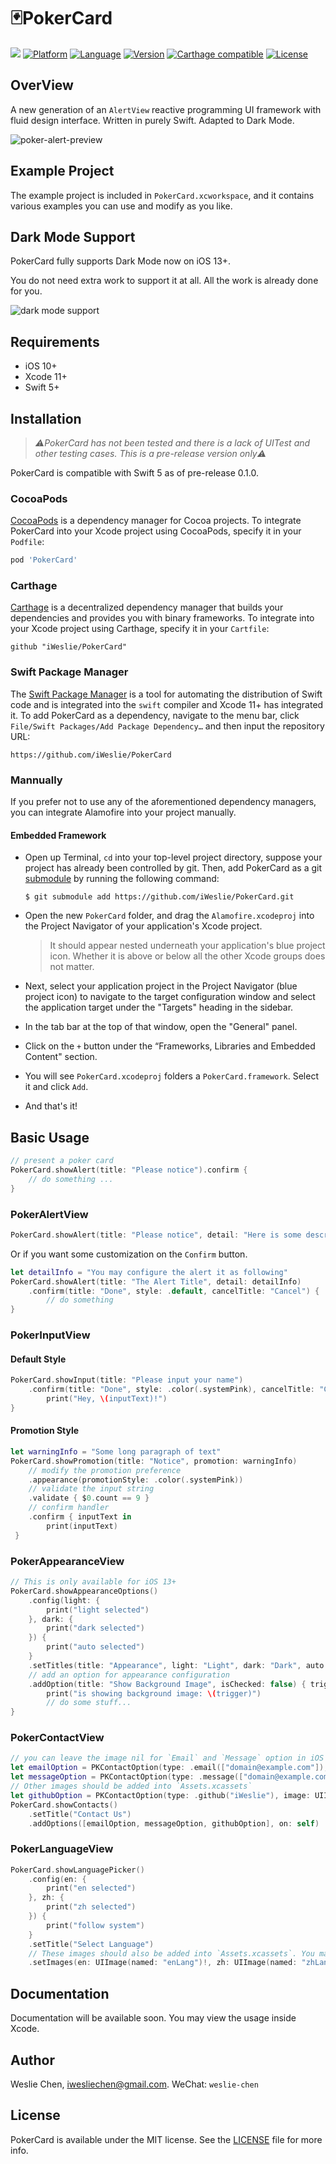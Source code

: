 # 🃏PokerCard

![](https://travis-ci.com/iWeslie/PokerCard.svg?branch=master)
[![Platform](http://img.shields.io/badge/platform-iOS-blue.svg?style=flat)](https://developer.apple.com/iphone/index.action)
[![Language](http://img.shields.io/badge/language-Swift-brightgreen.svg?style=flat)](https://developer.apple.com/swift)
[![Version](https://img.shields.io/cocoapods/v/PokerCard.svg?style=flat-square)](http://cocoapods.org/pods/PokerCard)
[![Carthage compatible](https://img.shields.io/badge/Carthage-compatible-4BC51D.svg?style=flat)](https://github.com/Carthage/Carthage)
[![License](http://img.shields.io/badge/license-MIT-lightgrey.svg?style=flat)](http://mit-license.org)

## OverView

A new generation of an `AlertView` reactive programming UI framework with fluid design interface. Written in purely Swift. Adapted to Dark Mode. 

![poker-alert-preview](https://photos.iweslie.com/github/pokercard/poker-card-preview-light.png)

## Example Project

The example project is included in `PokerCard.xcworkspace`, and it contains various examples you can use and modify as you like. 

## Dark Mode Support

PokerCard fully supports Dark Mode now on iOS 13+.

You do not need extra work to support it at all. All the work is already done for you.

![dark mode support](https://photos.iweslie.com/github/pokercard/poker-card-preview-switch.png)

## Requirements

- iOS 10+
- Xcode 11+
- Swift 5+

## Installation

> *⚠️PokerCard has not been tested and there is a lack of UITest and other testing cases. This is a pre-release version only⚠️*

PokerCard is compatible with Swift 5 as of pre-release 0.1.0.

### CocoaPods

[CocoaPods](https://cocoapods.org/) is a dependency manager for Cocoa projects. To integrate PokerCard into your Xcode project using CocoaPods, specify it in your `Podfile`:

```ruby
pod 'PokerCard'
```

### Carthage

[Carthage](https://github.com/Carthage/Carthage) is a decentralized dependency manager that builds your dependencies and provides you with binary frameworks. To integrate into your Xcode project using Carthage, specify it in your `Cartfile`:

```
github "iWeslie/PokerCard"
```

### Swift Package Manager

The [Swift Package Manager](https://swift.org/package-manager/) is a tool for automating the distribution of Swift code and is integrated into the `swift` compiler and Xcode 11+ has integrated it. To add PokerCard as a dependency, navigate to the menu bar, click `File/Swift Packages/Add Package Dependency…` and then input the repository URL: 

```
https://github.com/iWeslie/PokerCard
```

### Mannually

If you prefer not to use any of the aforementioned dependency managers, you can integrate Alamofire into your project manually.

#### Embedded Framework

- Open up Terminal, `cd` into your top-level project directory, suppose your project has already been controlled by git. Then, add PokerCard as a git [submodule](https://git-scm.com/docs/git-submodule) by running the following command:

  ```
  $ git submodule add https://github.com/iWeslie/PokerCard.git
  ```

- Open the new `PokerCard` folder, and drag the `Alamofire.xcodeproj` into the Project Navigator of your application's Xcode project.

  > It should appear nested underneath your application's blue project icon. Whether it is above or below all the other Xcode groups does not matter.

- Next, select your application project in the Project Navigator (blue project icon) to navigate to the target configuration window and select the application target under the "Targets" heading in the sidebar.

- In the tab bar at the top of that window, open the "General" panel.

- Click on the `+` button under the “Frameworks, Libraries and Embedded Content" section.

- You will see `PokerCard.xcodeproj` folders a `PokerCard.framework`. Select it and click `Add`.

- And that's it!

## Basic Usage

```swift
// present a poker card 
PokerCard.showAlert(title: "Please notice").confirm {
    // do something ...
}
```

### PokerAlertView

```swift
PokerCard.showAlert(title: "Please notice", detail: "Here is some descripttion ...")
```

Or if you want some customization on the `Confirm` button.

```swift
let detailInfo = "You may configure the alert it as following"
PokerCard.showAlert(title: "The Alert Title", detail: detailInfo)
    .confirm(title: "Done", style: .default, cancelTitle: "Cancel") {
        // do something
}
```

### PokerInputView

#### Default Style

```swift
PokerCard.showInput(title: "Please input your name")
    .confirm(title: "Done", style: .color(.systemPink), cancelTitle: "Cancel") { inputText in 
        print("Hey, \(inputText)!")
}
```

#### Promotion Style

```swift
let warningInfo = "Some long paragraph of text"
PokerCard.showPromotion(title: "Notice", promotion: warningInfo)
    // modify the promotion preference 
    .appearance(promotionStyle: .color(.systemPink))
    // validate the input string
    .validate { $0.count == 9 }
    // confirm handler 
    .confirm { inputText in 
        print(inputText)
 }
```

### PokerAppearanceView

```swift
// This is only available for iOS 13+
PokerCard.showAppearanceOptions()
    .config(light: {
        print("light selected")
    }, dark: {
        print("dark selected")
    }) {
        print("auto selected")
    }
    .setTitles(title: "Appearance", light: "Light", dark: "Dark", auto: "Auto")
    // add an option for appearance configuration
    .addOption(title: "Show Background Image", isChecked: false) { trigger in
        print("is showing background image: \(trigger)")
        // do some stuff...
}
```

### PokerContactView

```swift
// you can leave the image nil for `Email` and `Message` option in iOS 13+, it will use sfsymbol automatically.
let emailOption = PKContactOption(type: .email(["domain@example.com"]), image: UIImage(named: "mail"), title: "Email")
let messageOption = PKContactOption(type: .message(["domain@example.com"]), image: UIImage(named: "message"), title: "iMessage")
// Other images should be added into `Assets.xcassets`
let githubOption = PKContactOption(type: .github("iWeslie"), image: UIImage(named: "github"), title: "GitHub")
PokerCard.showContacts()
    .setTitle("Contact Us")
    .addOptions([emailOption, messageOption, githubOption], on: self)
```

### PokerLanguageView

```swift
PokerCard.showLanguagePicker()
    .config(en: {
        print("en selected")
    }, zh: {
        print("zh selected")
    }) {
        print("follow system")
    }
    .setTitle("Select Language")
    // These images should also be added into `Assets.xcassets`. You may check it out in Example project.
    .setImages(en: UIImage(named: "enLang")!, zh: UIImage(named: "zhLang")!, auto: UIImage(named: "autoLang")!, checkmark: UIImage(named: "checkmark")!)
```

## Documentation

Documentation will be available soon. You may view the usage inside Xcode.

## Author

Weslie Chen, iwesliechen@gmail.com. WeChat: `weslie-chen`

## License

PokerCard is available under the MIT license. See the [LICENSE](LICENSE) file for more info.
